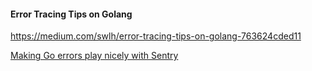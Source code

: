 
#### Error Tracing Tips on Golang
https://medium.com/swlh/error-tracing-tips-on-golang-763624cded11

[Making Go errors play nicely with Sentry](https://medium.com/codex/making-go-errors-play-nicely-with-sentry-3ac2cc423cd0)
